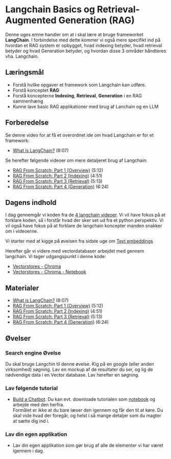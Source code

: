 # Langchain Basics og Retrieval-Augmented Generation (RAG)
Denne uges emne handler om at i skal lære at bruge frameworket **LangChain**. I forbindelse med dette kommer vi også mere specifikt ind på hvordan et RAG system er opbygget, hvad indexing betyder, hvad retrieval betyder og hvad Generation betyder, og hvordan disse 3 områder håndteres vha. Langchain.

## Læringsmål
* Forstå hvilke opgaver et framework som Langchain kan udføre.
* Forstå konceptet **RAG**
* Forstå koncepterne **Indexing**, **Retrieval**, **Generation** i en RAG sammenhæng
* Kunne lave basic RAG applikationer med brug af Lanchain og en LLM

## Forberedelse
Se denne video for at få et overordnet ide om hvad Langchain er for et framework:
* [What is LangChain?](https://www.youtube.com/watch?v=1bUy-1hGZpI) (8:07)

Se herefter følgende videoer om mere detaljeret brug af Langchain:    
* [RAG From Scratch: Part 1 (Overview)](https://www.youtube.com/watch?v=wd7TZ4w1mSw) (5:12)
* [RAG From Scratch: Part 2 (Indexing)](https://www.youtube.com/watch?v=bjb_EMsTDKI) (4:51)
* [RAG From Scratch: Part 3 (Retrieval)](https://www.youtube.com/watch?v=LxNVgdIz9sU) (5:13)
* [RAG From Scratch: Part 4 (Generation)](https://www.youtube.com/watch?v=Vw52xyyFsB8) (6:24)

## Dagens indhold
I dag gennemgår vi koden fra de [4 langchain videoer](../materialer/ses6/). Vi vil have fokus på at forklare koden, så i forstår hvad der sker set ud fra et python perspektiv. Vi vil også have fokus på at forklare de langchain koncepter manden snakker om i videoerne.

Vi starter med at kigge på øvelsen fra sidste uge om [Text embeddings](../materialer/ses5/ex-textembeddings/text_embeddings.ipynb)

Herefter går vi videre med vectordatabaser arbejdet med gennem langchain.
Vi tager udgangspunkt i denne kode:

* [Vectorstores - Chroma](https://python.langchain.com/docs/integrations/vectorstores/chroma/)
* [Vectorstores - Chroma - Notebook](../materialer/ses6/chroma.ipynb)

## Materialer
* [What is LangChain?](https://www.youtube.com/watch?v=1bUy-1hGZpI) (8:07)
* [RAG From Scratch: Part 1 (Overview)](https://www.youtube.com/watch?v=wd7TZ4w1mSw) (5:12)
* [RAG From Scratch: Part 2 (Indexing)](https://www.youtube.com/watch?v=bjb_EMsTDKI) (4:51)
* [RAG From Scratch: Part 3 (Retrieval)](https://www.youtube.com/watch?v=LxNVgdIz9sU) (5:13)
* [RAG From Scratch: Part 4 (Generation)](https://www.youtube.com/watch?v=Vw52xyyFsB8) (6:24)

## Øvelser

### Search engine Øvelse
Du skal bruge Langchin til denne øvelse.
Kig på en google (eller anden virksomhed) søgning.
Lav en mockup af de resultater du ser, og lig de nødvendige data i en Vector database.
Lav herefter en søgning. 


### Lav følgende tutorial    
* [Build a Chatbot](https://python.langchain.com/docs/tutorials/chatbot/).
Du kan evt. downloade tutorialen som [notebook](https://github.com/langchain-ai/langchain/blob/master/docs/docs/tutorials/chatbot.ipynb) og arbejde med den herfra.     
Formålet er ikke at du bare læser den igennem og får den til at køre. Du skal vide hvad der foregår, og helst i så mange detaljer som du magter at sætte dig ind i. 

### Lav din egen applikation 
* Lav din egen applikation som gør brug af alle de elementer vi har været igennem i dag.